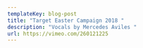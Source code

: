```yaml
---
templateKey: blog-post
title: "Target Easter Campaign 2018 "
description: "Vocals by Mercedes Aviles "
url: https://vimeo.com/260121225
---
```

